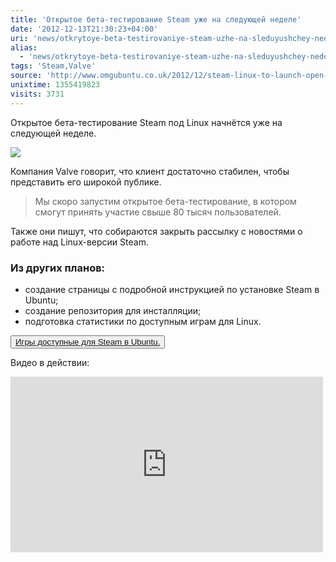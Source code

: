 ```yaml
---
title: 'Открытое бета-тестирование Steam уже на следующей неделе'
date: '2012-12-13T21:30:23+04:00'
uri: 'news/otkrytoye-beta-testirovaniye-steam-uzhe-na-sleduyushchey-nedeli'
alias: 
  - 'news/otkrytoye-beta-testirovaniye-steam-uzhe-na-sleduyushchey-nedeli.html'
tags: 'Steam,Valve'
source: 'http://www.omgubuntu.co.uk/2012/12/steam-linux-to-launch-open-beta-next-week'
unixtime: 1355419823
visits: 3731
---
```

Открытое бета-тестирование Steam под Linux начнётся уже на следующей неделе.

[![](img/2012/12/13/21-00/8253619678.jpg)](img/2012/12/13/21-00/8253619678.jpg)

Компания Valve говорит, что клиент достаточно стабилен, чтобы представить его широкой публике.

> Мы скоро запустим открытое бета-тестирование, в котором смогут принять участие свыше 80 тысяч пользователей.

Также они пишут, что собираются закрыть рассылку с новостями о работе над Linux-версии Steam.

### Из других планов:

*   создание страницы с подробной инструкцией по установке Steam в Ubuntu;
*   создание репозитория для инсталляции;
*   подготовка статистики по доступным играм для Linux.

<button>[Игры доступные для Steam в Ubuntu.](https://support.steampowered.com/kb_article.php?ref=8495-OKZC-0159)</button>

Видео в действии:

<iframe src="http://www.youtube.com/embed/mZUUpslJj1Y" frameborder="0" width="500" height="281"></iframe>
